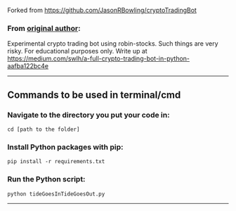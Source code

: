 Forked from https://github.com/JasonRBowling/cryptoTradingBot
### From [original author](https://github.com/JasonRBowling/):
Experimental crypto trading bot using robin-stocks. Such things are very risky. For educational purposes only. Write up at https://medium.com/swlh/a-full-crypto-trading-bot-in-python-aafba122bc4e

----------------

## Commands to be used in terminal/cmd 
### Navigate to the directory you put your code in:
`cd [path to the folder]`
### Install Python packages with pip:
`pip install -r requirements.txt`
### Run the Python script:
`python tideGoesInTideGoesOut.py`

----------------
